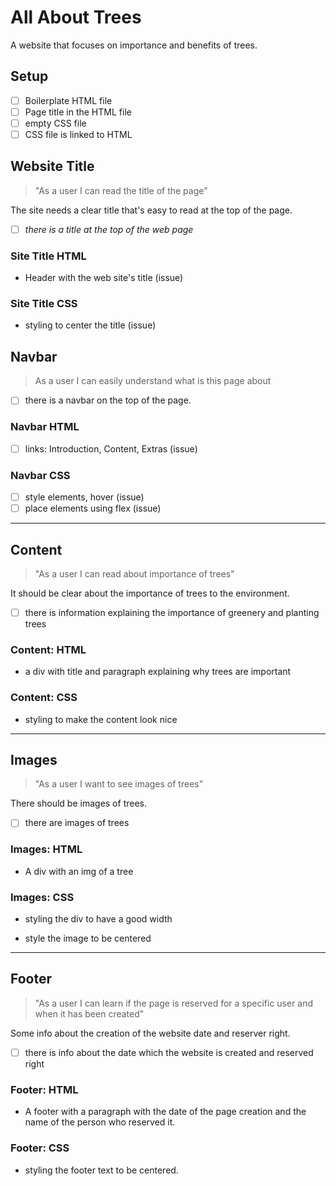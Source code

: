 # All About Trees

A website that focuses on importance and benefits of trees.

## Setup

- [ ] Boilerplate HTML file
- [ ] Page title in the HTML file
- [ ] empty CSS file
- [ ] CSS file is linked to HTML

<!-- copy this section once for each must-have user story -->

## Website Title

<!-- user story -->

> "As a user I can read the title of the page"

<!-- detailed description -->

The site needs a clear title that's easy to read at the top of the page.

<!-- acceptance criteria -->

- [ ] _there is a title at the top of the web page_

<!-- code you think you will need -->

### Site Title HTML

- Header with the web site's title (issue)

### Site Title CSS

- styling to center the title (issue)

## Navbar

> As a user I can easily understand what is this page about

- [ ] there is a navbar on the top of the page.

### Navbar HTML

- [ ] links: Introduction, Content, Extras (issue)

### Navbar CSS

- [ ] style elements, hover (issue)
- [ ] place elements using flex (issue)

---

## Content

> "As a user I can read about importance of trees"

It should be clear about the importance of trees to the environment.

- [ ] there is information explaining the importance of greenery and planting
      trees

### Content: HTML

- a div with title and paragraph explaining why trees are important

### Content: CSS

- styling to make the content look nice

---

## Images

> "As a user I want to see images of trees"

There should be images of trees.

- [ ] there are images of trees

### Images: HTML

- A div with an img of a tree

### Images: CSS

- styling the div to have a good width

- style the image to be centered

---

## Footer

> "As a user I can learn if the page is reserved for a specific user and when it
> has been created"

Some info about the creation of the website date and reserver right.

- [ ] there is info about the date which the website is created and reserved
      right

### Footer: HTML

- A footer with a paragraph with the date of the page creation and the name of
  the person who reserved it.

### Footer: CSS

- styling the footer text to be centered.
